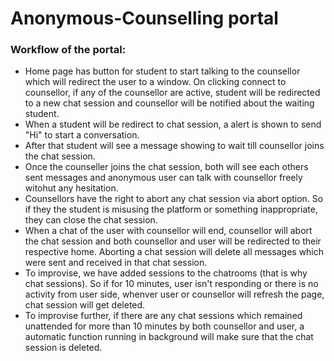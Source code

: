# Anonymous-Counselling portal

### Workflow of the portal:

* Home page has button for student to start talking to the counsellor which will redirect the user to a window. On clicking connect to counsellor, if any of the counsellor are active, student will be redirected to a new chat session and counsellor will be notified about the waiting student. 
* When a student will be redirect to chat session, a alert is shown to send "Hi" to start a conversation. 
* After that student will see a message showing to wait till counsellor joins the chat session.
* Once the counseller joins the chat session, both will see each others sent messages and anonymous user can talk with counsellor freely witohut any hesitation.
* Counsellors have the right to abort any chat session via abort option. So if they the student is misusing the platform or something inappropriate, they can close the chat session.
* When a chat of the user with counsellor will end, counsellor will abort the chat session and both counsellor and user will be redirected to their respective home. Aborting a chat session will delete all messages which were sent and received in that chat session.
* To improvise, we have added sessions to the chatrooms (that is why chat sessions). So if for 10 minutes, user isn't responding or there is no activity from user side, whenver user or counsellor will refresh the page, chat session will get deleted.
* To improvise further, if there are any chat sessions which remained unattended for more than 10 minutes by both counsellor and user, a automatic function running in background will make sure that the chat session is deleted. 
 
 
